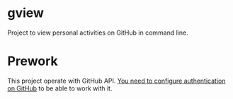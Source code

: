 # gview
Project to view personal activities on GitHub in command line.

# Prework
This project operate with GitHub API. [You need to configure authentication on GitHub](https://docs.github.com/en/rest/guides/getting-started-with-the-rest-api#authentication) to be able to work with it.
